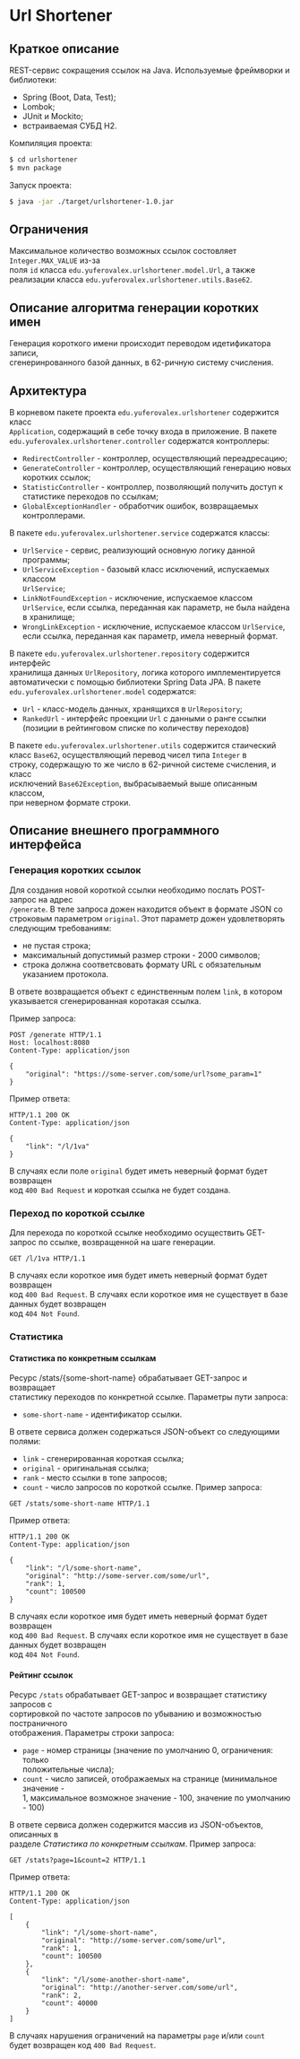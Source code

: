 Url Shortener 
=============
Краткое описание
----------------
REST-сервис сокращения ссылок на Java.
Используемые фреймворки и библиотеки:
- Spring (Boot, Data, Test);
- Lombok;
- JUnit и Mockito;
- встраиваемая СУБД H2.

Компиляция проекта:
```sh
$ cd urlshortener
$ mvn package
```

Запуск проекта:
```sh
$ java -jar ./target/urlshortener-1.0.jar
```

Ограничения
-----------
Максимальное количество возможных ссылок состовляет ```Integer.MAX_VALUE``` из-за  
поля ```id``` класса ```edu.yuferovalex.urlshortener.model.Url```, а также  
реализации класса ```edu.yuferovalex.urlshortener.utils.Base62```.

Описание алгоритма генерации коротких имен
------------------------------------------
Генерация короткого имени происходит переводом идетификатора записи,  
сгенеринрованного базой данных, в 62-ричную систему счисления.

Архитектура
-----------
В корневом пакете проекта ```edu.yuferovalex.urlshortener``` содержится класс   
```Application```, содержащий в себе точку входа в приложение.
В пакете ```edu.yuferovalex.urlshortener.controller``` содержатся контроллеры:
- ```RedirectController``` - контроллер, осуществляющий переадресацию;
- ```GenerateController``` - контроллер, осуществляющий генерацию новых  
  коротких ссылок;
- ```StatisticController``` - контроллер, позволяющий получить доступ к  
  статистике переходов по ссылкам;
- ```GlobalExceptionHandler``` - обработчик ошибок, возвращаемых контроллерами.

В пакете ```edu.yuferovalex.urlshortener.service``` содержатся классы:
- ```UrlService``` - сервис, реализующий основную логику данной программы;
- ```UrlServiceException``` - базоывй класс исключений, испускаемых классом  
  ```UrlService```;
- ```LinkNotFoundException``` - исключение, испускаемое классом  
  ```UrlService```, если ссылка, переданная как параметр, не была найдена  
  в хранилище;
- ```WrongLinkException``` - исключение, испускаемое классом ```UrlService```,  
  если ссылка, переданная как параметр, имела неверный формат.

В пакете ```edu.yuferovalex.urlshortener.repository``` содержится интерфейс  
хранилища данных ```UrlRepository```, логика которого имплементируется  
автоматически с помощью библиотеки Spring Data JPA.
В пакете ```edu.yuferovalex.urlshortener.model``` содержатся:
- ```Url``` - класс-модель данных, хранящихся в ```UrlRepository```;
- ```RankedUrl``` - интерфейс проекции ```Url``` с данными о ранге ссылки  
  (позиции в рейтинговом списке по количеству переходов)

В пакете ```edu.yuferovalex.urlshortener.utils``` содержится стаический  
класс ```Base62```, осуществляющий перевод чисел типа ```Integer``` в  
строку, содержащую то же число в 62-ричной системе счисления, и класс  
исключений ```Base62Exception```, выбрасываемый выше описанным классом,  
при неверном формате строки.

Описание внешнего программного интерфейса
-----------------------------------------
### Генерация коротких ссылок
Для создания новой короткой ссылки необходимо послать POST-запрос на адрес  
```/generate```. В теле запроса дожен находится объект в формате JSON со  
строковым параметром ```original```. Этот параметр дожен удовлетворять  
следующим требованиям:
- не пустая строка;
- максимальный допустимый размер строки - 2000 символов;
- строка должна соответсвовать формату URL с обязательным указанием протокола.
 
В ответе возвращается объект с единственным полем ```link```, в котором  
указывается сгенерированная коротакая ссылка.

Пример запроса:
```http
POST /generate HTTP/1.1
Host: localhost:8080
Content-Type: application/json

{
	"original": "https://some-server.com/some/url?some_param=1"
}
```
Пример ответа:
```http
HTTP/1.1 200 OK
Content-Type: application/json

{
    "link": "/l/1va"
}
```
В случаях если поле ```original``` будет иметь неверный формат будет возвращен  
код ```400 Bad Request``` и короткая ссылка не будет создана.

### Переход по короткой ссылке
Для перехода по короткой ссылке необходимо осуществить GET-запрос по ссылке,
возвращенной на шаге генерации.
```http
GET /l/1va HTTP/1.1
```
В случаях если короткое имя будет иметь неверный формат будет возвращен  
код ```400 Bad Request```.
В случаях если короткое имя не существует в базе данных будет возвращен  
код ```404 Not Found```.

### Статистика
#### Статистика по конкретным ссылкам
Ресурс /stats/{some-short-name} обрабатывает GET-запрос и возвращает  
статистику переходов по конкретной ссылке.
Параметры пути запроса:
- ```some-short-name``` - идентификатор ссылки.

В ответе сервиса должен содержаться JSON-объект со следующими полями:
- ```link``` - сгенерированная короткая ссылка;
- ```original``` - оригинальная ссылка;
- ```rank``` - место ссылки в топе запросов;
- ```count``` - число запросов по короткой ссылке.
Пример запроса:
```http
GET /stats/some-short-name HTTP/1.1
```
Пример ответа:
```http
HTTP/1.1 200 OK
Content-Type: application/json

{
    "link": "/l/some-short-name",
    "original": "http://some-server.com/some/url",
    "rank": 1,
    "count": 100500
}
```
В случаях если короткое имя будет иметь неверный формат будет возвращен  
код ```400 Bad Request```.
В случаях если короткое имя не существует в базе данных будет возвращен  
код ```404 Not Found```.

#### Рейтинг ссылок
Ресурс ```/stats``` обрабатывает GET-запрос и возвращает статистику запросов с  
сортировкой по частоте запросов по убыванию и возможностью постраничного  
отображения.
Параметры строки запроса:
- ```page``` - номер страницы (значение по умолчанию 0, ограничения: только  
  положительные числа);
- ```count``` - число записей, отображаемых на странице (минимальное значение -  
  1, максимальное возможное значение - 100, значение по умолчанию - 100)

В ответе сервиса должен содержится массив из JSON-объектов, описанных в  
разделе *Статистика по конкретным ссылкам*.
Пример запроса:
```http
GET /stats?page=1&count=2 HTTP/1.1
```
Пример ответа:
```http
HTTP/1.1 200 OK
Content-Type: application/json

[
    {
        "link": "/l/some-short-name",
        "original": "http://some-server.com/some/url",
        "rank": 1,
        "count": 100500
    },
    {
        "link": "/l/some-another-short-name",
        "original": "http://another-server.com/some/url",
        "rank": 2,
        "count": 40000
    }
]
```
В случаях нарушения ограничений на параметры ```page``` и/или ```count```  
будет возвращен код ```400 Bad Request```.
